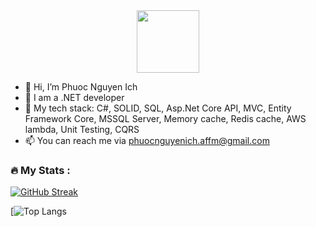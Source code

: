 <div id="header" align="center">
  <img src="https://media.giphy.com/media/M9gbBd9nbDrOTu1Mqx/giphy.gif" width="100"/>
</div>

- 👋 Hi, I’m Phuoc Nguyen Ich
- 👀 I am a .NET developer
- 🌱 My tech stack:  C#, SOLID, SQL, Asp.Net Core API, MVC, Entity Framework Core, MSSQL Server, Memory cache, Redis cache, AWS lambda, Unit Testing, CQRS
- 📫 You can reach me via phuocnguyenich.affm@gmail.com

### :fire: My Stats :

[![GitHub Streak](http://github-readme-streak-stats.herokuapp.com?user=phuocnguyenich&theme=dark&background=000000)](https://git.io/streak-stats)

[![Top Langs](https://github-readme-stats.vercel.app/api/top-langs/?username=phuocnguyenich&layout=compact&theme=vision-friendly-dark)

<!---
phuocnguyenich/phuocnguyenich is a ✨ special ✨ repository because its `README.md` (this file) appears on your GitHub profile.
You can click the Preview link to take a look at your changes.
--->
